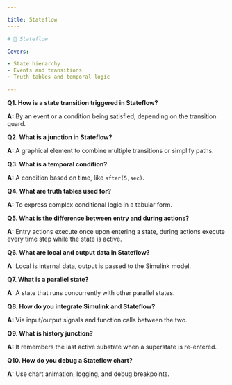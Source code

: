 ```yaml
---

title: Stateflow
----

# 🔁 Stateflow

Covers:

- State hierarchy
- Events and transitions
- Truth tables and temporal logic

---
```


**Q1. How is a state transition triggered in Stateflow?**

**A:** By an event or a condition being satisfied, depending on the transition guard.

**Q2. What is a junction in Stateflow?**

**A:** A graphical element to combine multiple transitions or simplify paths.

**Q3. What is a temporal condition?**

**A:** A condition based on time, like `after(5,sec)`.

**Q4. What are truth tables used for?**

**A:** To express complex conditional logic in a tabular form.

**Q5. What is the difference between entry and during actions?**

**A:** Entry actions execute once upon entering a state, during actions execute every time step while the state is active.

**Q6. What are local and output data in Stateflow?**

**A:** Local is internal data, output is passed to the Simulink model.

**Q7. What is a parallel state?**

**A:** A state that runs concurrently with other parallel states.

**Q8. How do you integrate Simulink and Stateflow?**

**A:** Via input/output signals and function calls between the two.

**Q9. What is history junction?**

**A:** It remembers the last active substate when a superstate is re-entered.

**Q10. How do you debug a Stateflow chart?**

**A:** Use chart animation, logging, and debug breakpoints.
